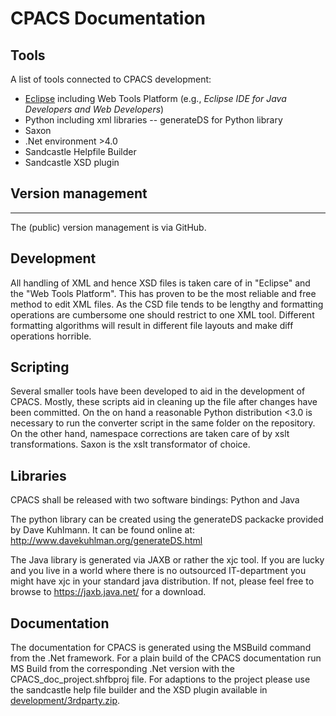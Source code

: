 # CPACS Documentation 

## Tools

A list of tools connected to CPACS development: 
- [Eclipse](https://www.eclipse.org/downloads/) including Web Tools Platform (e.g., _Eclipse IDE for Java Developers and Web Developers_)
- Python including xml libraries
  -- generateDS for Python library
- Saxon
- .Net environment >4.0
- Sandcastle Helpfile Builder
- Sandcastle XSD plugin 

## Version management
-------------------
The (public) version management is via GitHub. 

## Development
All handling of XML and hence XSD files is taken care of in "Eclipse" and the "Web Tools Platform". This has proven to be the most reliable and free method to edit XML files. As the CSD file tends to be lengthy and formatting operations are cumbersome one should restrict to one XML tool. Different formatting algorithms will result in different file layouts and make diff operations horrible. 

## Scripting
Several smaller tools have been developed to aid in the development of CPACS. Mostly, these scripts aid in cleaning up the file after changes have been committed. On the on hand a reasonable Python distribution <3.0 is necessary to run the converter script in the same folder on the repository. On the other hand, namespace corrections are taken care of by xslt transformations. Saxon is the xslt transformator of choice. 

## Libraries
CPACS shall be released with two software bindings: Python and Java

The python library can be created using the generateDS packacke provided by Dave Kuhlmann. It can be found online at: http://www.davekuhlman.org/generateDS.html

The Java library is generated via JAXB or rather the xjc tool. If you are lucky and you live in a world where there is no outsourced IT-department you might have xjc in your standard java distribution. If not, please feel free to browse to https://jaxb.java.net/ for a download.

## Documentation
The documentation for CPACS is generated using the MSBuild command from the .Net framework. For a plain build of the CPACS documentation run MS Build from the corresponding .Net version with the CPACS_doc_project.shfbproj file. For adaptions to the project please use the sandcastle help file builder and the XSD plugin available in [development/3rdparty.zip](../development/3rdparty.zip).

